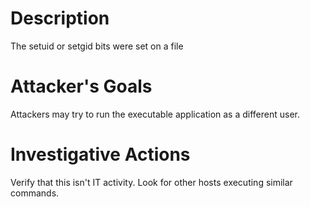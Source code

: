 # Description
The setuid or setgid bits were set on a file
# Attacker's Goals
Attackers may try to run the executable application as a different user.
# Investigative Actions
Verify that this isn't IT activity.
Look for other hosts executing similar commands.
